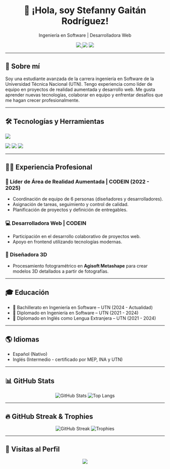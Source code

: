 <h1 align="center">👋 ¡Hola, soy Stefanny Gaitán Rodríguez!</h1>

<p align="center">
  Ingeniería en Software | Desarrolladora Web 
</p>

<p align="center">
  <a href="mailto:stefanygrdrive@gmail.com">
    <img src="https://img.shields.io/badge/Email-D14836?style=for-the-badge&logo=gmail&logoColor=white" />
  </a>
  <img src="https://img.shields.io/badge/Costa%20Rica-San%20Carlos-red?style=for-the-badge" />
  <a href="https://wa.me/50663457280">
    <img src="https://img.shields.io/badge/%2B50663457280-25D366?style=for-the-badge&logo=whatsapp&logoColor=white" />
  </a>
</p>




---

## 🧠 Sobre mí

Soy una estudiante avanzada de la carrera ingeniería en Software de la Universidad Técnica Nacional (UTN). Tengo experiencia como líder de equipo en proyectos de realidad aumentada y desarrollo web. Me gusta aprender nuevas tecnologías, colaborar en equipo y enfrentar desafíos que me hagan crecer profesionalmente.

---

## 🛠️ Tecnologías y Herramientas

<p align="left">
  <img src="https://skillicons.dev/icons?i=html,css,javascript,react,unity,csharp,vscode,github,vite" />
</p>
<p align="left">
  <img src="https://img.shields.io/badge/Vuforia-005A9C?style=for-the-badge&logo=unity&logoColor=white"/>
  <img src="https://img.shields.io/badge/Meta%20Spark-0866FF?style=for-the-badge&logo=facebook&logoColor=white"/>
  <img src="https://img.shields.io/badge/Agisoft%20Metashape-4A4A4A?style=for-the-badge&logo=autodesk&logoColor=white" />
</p>

---

## 👩‍💻 Experiencia Profesional

### 🎯 Líder de Área de Realidad Aumentada | CODEIN (2022 - 2025)
- Coordinación de equipo de 6 personas (diseñadores y desarrolladores).
- Asignación de tareas, seguimiento y control de calidad.
- Planificación de proyectos y definición de entregables.

### 💻 Desarrolladora Web | CODEIN
- Participación en el desarrollo colaborativo de proyectos web.
- Apoyo en frontend utilizando tecnologías modernas.

### 🎨 Diseñadora 3D
- Procesamiento fotogramétrico en **Agisoft Metashape** para crear modelos 3D detallados a partir de fotografías.

---

## 🎓 Educación

- 📘 Bachillerato en Ingeniería en Software – UTN (2024 - Actualidad)  
- 📘 Diplomado en Ingeniería en Software – UTN (2021 - 2024)  
- 📘 Diplomado en Inglés como Lengua Extranjera – UTN (2021 - 2024)  


---

## 🌎 Idiomas

- Español (Nativo)
- Inglés (Intermedio - certificado por MEP, INA y UTN)


---

## 📊 GitHub Stats

<p align="center">
  <img src="https://github-readme-stats.vercel.app/api?username=Stef123UTN&show_icons=true&theme=radical" alt="GitHub Stats"/>
  <img src="https://github-readme-stats.vercel.app/api/top-langs/?username=Stef123UTN&layout=compact&theme=radical" alt="Top Langs"/>
</p>

---

## 🔥 GitHub Streak & Trophies

<p align="center">
  <img src="https://github-readme-streak-stats.herokuapp.com/?user=Stef123UTN&theme=radical" alt="GitHub Streak"/>
  <img src="https://github-profile-trophy.vercel.app/?username=Stef123UTN&theme=radical&column=3&margin-w=15&margin-h=15" alt="Trophies"/>
</p>

---

## 🚀 Visitas al Perfil

<p align="center">
  <img src="https://komarev.com/ghpvc/?username=Stef123UTN&label=Visitas%20al%20perfil&color=brightgreen&style=flat"/>
</p>

